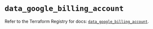 # `data_google_billing_account`

Refer to the Terraform Registry for docs: [`data_google_billing_account`](https://registry.terraform.io/providers/hashicorp/google/6.49.1/docs/data-sources/billing_account).
